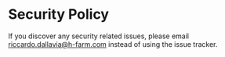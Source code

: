 # Security Policy

If you discover any security related issues, please email riccardo.dallavia@h-farm.com instead of using the issue tracker.
